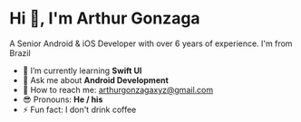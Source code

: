 # Hi 👋, I'm Arthur Gonzaga
A Senior Android & iOS Developer with over 6 years of experience. I'm from Brazil</h4>

- 🧠 I’m currently learning **Swift UI**
- 💬 Ask me about **Android Development** 
- 🤙 How to reach me: arthurgonzagaxyz@gmail.com
- 😎 Pronouns: **He / his**
- ⚡ Fun fact: I don't drink coffee
